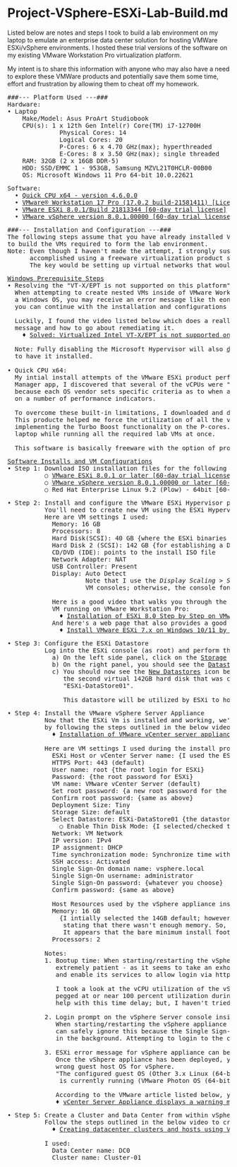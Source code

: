# Project-VSphere-ESXi-Lab-Build.md

Listed below are notes and steps I took to build a lab environment on my laptop to emulate
an enterprise data center solution for hosting VMWare ESXi/vSphere environments. I hosted
these trial versions of the software on my existing VMware Workstation Pro virtualization
platform.

My intent is to share this information with anyone who may also have a need to explore these
VMWare products and potentially save them some time, effort and frustration by allowing them
to cheat off my homework.

<pre>
###--- Platform Used ---###
Hardware:
• Laptop
    Make/Model: Asus ProArt Studiobook
    CPU(s): 1 x 12th Gen Intel(r) Core(TM) i7-12700H
              Physical Cores: 14
              Logical Cores: 20
              P-Cores: 6 x 4.70 GHz(max); hyperthreaded
              E-Cores: 8 x 3.50 GHz(max); single threaded
    RAM: 32GB (2 x 16GB DDR-5)
    HDD: SSD/EMMC 1 - 953GB, Samsung MZVL21T0HCLR-00B00
    OS: Microsoft Windows 11 Pro 64-bit 10.0.22621
</pre>
<pre>
Software:
  • <a href="https://coderbag.com">Quick CPU x64 - version 4.6.0.0</a>
  • <a href="https://www.vmware.com/products/workstation-pro.html">VMware® Workstation 17 Pro (17.0.2 build-21581411) [Licensed Product]</a>
  • <a href="https://www.vmware.com/products/esxi-and-esx.html">VMware ESXi 8.0.1/Build 21813344 [60-day trial license]</a>
  • <a href="https://www.vmware.com/products/vsphere.html">VMware vSphere version 8.0.1.00000 [60-day trial license]</a>
</pre>
<pre>
###--- Installation and Configuration ---###
The following steps assume that you have already installed VMware Workstation 17 Pro and are ready
to build the VMs required to form the lab environment.
Note: Even though I haven't made the attempt, I strongly suspect that the same build process could be
      accomplished using a freeware virtualization product such as Oracle's VirtualBox solution.
      The key would be setting up virtual networks that would perform NATing and DNS IP assignments.
</pre>
<pre>
<ins>Windows Prerequisite Steps</ins>
• Resolving the "VT-X/EPT is not supported on this platform" error message:
  When attempting to create nested VMs inside of VMware Workstation Pro (or any other virtualization platform) on 
  a Windows OS, you may receive an error message like th eone listed above. This <ins>must</ins> be remediated before
  you can continue with the installation and configurations listed below.

  Luckily, I found the video listed below which does a really good job of explaining why you're likely receiving this
  message and how to go about remediating it.
    ♦ <a href="https://youtu.be/6f1Qckg2Zx0">Solved: Virtualized Intel VT-X/EPT is not supported on this platform (video 5:19)</a>

  Note: Fully disabling the Microsoft Hypervisor will also <ins>disable</ins> the <strong>Windows Subsystem for Linux (WSL)</strong> if you happen
  to have it installed.

• Quick CPU x64:
  My intial install attempts of the VMware ESXi product performed abismally. Viewing the Windows Resource
  Manager app, I discovered that several of the vCPUs were "Parked" and not being utilized. This is largely
  because each OS vendor sets specific criteria as to when and how many cores are spun up and deployed depending
  on a number of performance indicators.

  To overcome these built-in limitations, I downloaded and deployed the Quick CPU x64 product for Windows.
  This producte helped me force the utilization of all the vcores on my laptop and maximize the performance by
  implementing the Turbo Boost functionality on the P-cores. This greatly enhanced the overall performance of my
  laptop while running all the required lab VMs at once.

  This software is basically freeware with the option of providing a monetary gift for support.
</pre>
<pre>
<ins>Software Installs and VM Configurations</ins>
• Step 1: Download ISO installation files for the following software:
          ○ <a href="https://www.vmware.com/products/esxi-and-esx.html">VMware ESXi 8.0.1 or later [60-day trial license]</a>
          ○ <a href="https://www.vmware.com/products/vsphere.html">VMware vSphere version 8.0.1.00000 or later [60-day trial license]</a>
          ○ Red Hat Enterprise Linux 9.2 (Plow) - 64bit [60-day trial license]
</pre>
<pre>
• Step 2: Install and configure the VMware ESXi Hypervisor product 
          You'll need to create new VM using the ESXi Hypervisor ISO install file.
          Here are VM settings I used:
            Memory: 16 GB
            Processors: 8
            Hard Disk(SCSI): 40 GB {where the ESXi binaries get installed}
            Hard Disk 2 (SCSI): 142 GB {for establishing a Data Store to be used by hosted VMs}
            CD/DVD (IDE): points to the install ISO file
            Network Adapter: NAT
            USB Controller: Present
            Display: Auto Detect
                     Note that I use the <em>Display Scaling > Stretch mode > Free</em> stretch option on these
                     VM consoles; otherwise, the console font is too small to easily read when booting up. 

            Here is a good video that walks you through the process of installing and configuring ESXi on a
            VM running on VMware Workstation Pro:
              ♦ <a href="https://youtu.be/HDpPOx7g0Lk">Installation of ESXi 8.0 Step by Step on VMware Workstation Pro (video 15:54)</a>
            And here's a web page that also provides a good step-by-step process for installing ERSXi on Workstation Pro:
              ♦ <a href="https://www.sysprobs.com/vmware-esxi-on-windows-10">Install VMware ESXi 7.x on Windows 10/11 by VMware Workstation</a>
</pre>
<pre>
• Step 3: Configure the ESXi Datastore
          Log into the ESXi console (as root) and perform the following actions:
            a) On the left side panel, click on the <ins>Storage</ins> icon.
            b) On the right panel, you should see the <ins>Datastores</ins> link; click on it.
            c) You should now see the <ins>New Datastores</ins> icon below; click on it to create a new datastore using
               the second virtual 142GB hard disk that was created above during the ESXi VM creation. I named mine
               "ESXi-DataStore01".

               This datastore will be utilized by ESXi to host new VMs created by the vSphere Server down the road.
</pre>
<pre>
• Step 4: Install the VMware vSphere Server Appliance
          Now that the ESXi Vm is installed and working, we'll proceed to install the vSphere Server appliance inside of ESXi
          by following the steps outlined in the below video:
            ♦ <a href="https://youtu.be/GE0uE2XuJmw">Installation of VMware vCenter server appliance VCSA 8 0 - step by step (video 15:37) </a>

          Here are VM settings I used during the install process:
            ESXi Host or vCenter Server name: {I used the ESXi IPv4 Address in which it's being installed}
            HTTPS Port: 443 (default)
            User name: root {the root login for ESXi}
            Password: {the root password for ESXi}
            VM name: VMware vCenter Server (default)
            Set root password: {a new root password for the vSphere appliance; not ESXi}
            Confirm root password: {same as above}
            Deployment Size: Tiny
            Storage Size: default
            Select Datastore: ESXi-DataStore01 {the datastore created in ESXi above}
              ○ Enable Thin Disk Mode: {I selected/checked this option}
            Network: VM Network
            IP version: IPv4
            IP assignment: DHCP
            Time synchronization mode: Synchronize time with the ESXi host
            SSH access: Activated
            Single Sign-On domain name: vsphere.local
            Single Sign-On username: administrator
            Single Sign-On password: {whatever you choose}
            Confirm password: {same as above}
            
            Host Resources used by the vSphere appliance install:
            Memory: 16 GB 
              {I intially selected the 14GB default; however, I received an error message during the first install attempt
               stating that there wasn't enough memory. So, I bumped it up to 16GB and reran the install - which succedded.
               It appears that the bare minimum install footprint actually uses 14.77GB or memory.}
            Processors: 2

          Notes:
          1. Bootup time: When starting/restarting the vSphere Server appliance from within the ESXi VM, you'll need to be
             extremely patient - as it seems to take an exhorbant amount of time for the appliance to completely spin up
             and enable its services to allow login via https.

             I took a look at the vCPU utilization of the vSphere Server during bootup from within ESXi. It seems to stay
             pegged at or near 100 percent utilization during the boot process. I suspect that adding additional vCPUs may
             help with this time delay; but, I haven't tried that solution yet.

          2. Login prompt on the vSphere Server console inside of ESXi:
             When starting/restarting the vSphere appliance inside of ESXi, you'll see a login prompt on the console. You
             can safely ignore this because the Single Sign-On background process will take care of the required logins
             in the background. Attempting to login to the console during the bootup process will likely fail.

          3. ESXi error message for vSphere appliance can be ignored:
             Once the vShpere appliance has been deployed, you'll likely see the below error message from ESXi about the 
             wrong guest host OS for vSphere.
             "The configured guest OS (Other 3.x Linux (64-bit)) for this virtual machine does not match the guest that
              is currently running (VMware Photon OS (64-bit))."

             According to the VMware article listed below, you can safely ignore this.
             ♦ <a href="https://kb.vmware.com/s/article/67671">vCenter Server Appliance displays a warning message on ESXi Host Client (67671) </a>
</pre>
<pre>
• Step 5: Create a Cluster and Data Center from within vSphere Center
          Follow the steps outlined in the below video to create your first data center and cluster:
            ♦ <a href="https://youtu.be/M3dOX_8wQrs">Creating datacenter clusters and hosts using VMware vCenter Server 8.0 (video 11:03) </a>

          I used:
            Data Center name: DC0
            Cluster name: Cluster-01     
</pre>